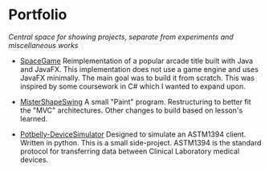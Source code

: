 # Portfolio
*Central space for showing projects, separate from experiments and miscellaneous works* 

* [SpaceGame](https://github.com/chapmj/SpaceGame) Reimplementation of a popular arcade title built with Java and JavaFX.   This implementation does not use a game engine and uses JavaFX minimally.  The main goal was to build it from scratch.  This was inspired by some coursework in C# which I wanted to expand upon.

* [MisterShapeSwing](https://github.com/chapmj/MisterShapeSwing) A small "Paint" program. Restructuring to better fit the "MVC" architectures.  Other changes to build based on lesson's learned.

* [Potbelly-DeviceSimulator](https://github.com/chapmj/Potbelly-DeviceSimulator) Designed to simulate an ASTM1394 client. Written in python.  This is a small side-project. ASTM1394 is the standard protocol for transferring data between Clinical Laboratory medical devices.
